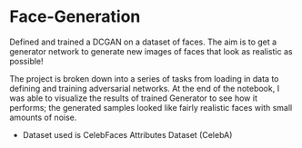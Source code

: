# Face-Generation


Defined and trained a DCGAN on a dataset of faces. The aim is to get a generator network to generate new images of faces that look as realistic as possible!

The project is broken down into a series of tasks from loading in data to defining and training adversarial networks. At the end of the notebook, I was able to visualize the results of trained Generator to see how it performs; the generated samples looked like fairly realistic faces with small amounts of noise.
<ul>
<li>Dataset used is CelebFaces Attributes Dataset (CelebA) 
  </li>
  </ul>
